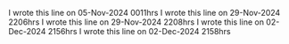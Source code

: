 I wrote this line on 05-Nov-2024 0011hrs
I wrote this line on 29-Nov-2024 2206hrs
I wrote this line on 29-Nov-2024 2208hrs
I wrote this line on 02-Dec-2024 2156hrs
I wrote this line on 02-Dec-2024 2158hrs
